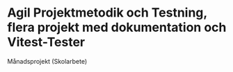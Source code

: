 # Agil Projektmetodik och Testning, flera projekt med dokumentation och Vitest-Tester
Månadsprojekt (Skolarbete)
